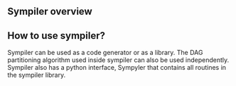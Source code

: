 ## Sympiler overview



## How to use sympiler?
Sympiler can be used as a code generator or as a library.
The DAG partitioning algorithm used inside sympiler can also be used independently. 
Sympiler also has a python interface, Sympyler that contains all routines in the sympiler library. 